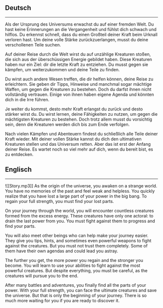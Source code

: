 ## Deutsch
---
Als der Ursprung des Universums erwachst du auf einer fremden Welt. Du hast keine Erinnerungen an die Vergangenheit und
fühlst dich schwach und hilflos. Du erkennst schnell, dass du einen Großteil deiner Kraft beim Urknall verloren hast. Um
deine volle Stärke zurückzuerlangen, musst du deine verschollenen Teile suchen.

Auf deiner Reise durch die Welt wirst du auf unzählige Kreaturen stoßen, die sich aus der überschüssigen Energie
gebildet haben. Diese Kreaturen haben nur ein Ziel: dir die letzte Kraft zu entziehen. Du musst gegen sie kämpfen, um
weiterzukommen und deine Teile zu finden.

Du wirst auch andere Wesen treffen, die dir helfen können, deine Reise zu erleichtern. Sie geben dir Tipps, Hinweise und
manchmal sogar mächtige Waffen, um gegen die Kreaturen zu bestehen. Doch du darfst ihnen nicht vollständig vertrauen.
Einige von ihnen haben eigene Agenda und könnten dich in die Irre führen.

Je weiter du kommst, desto mehr Kraft erlangst du zurück und desto stärker wirst du. Du wirst lernen, deine Fähigkeiten
zu nutzen, um gegen die mächtigsten Kreaturen zu bestehen. Doch trotz allem musst du vorsichtig sein, denn die Kreaturen
werden dich bis zum Ende verfolgen.

Nach vielen Kämpfen und Abenteuern findest du schließlich alle Teile deiner Kraft wieder. Mit deiner vollen Stärke
kannst du dich den ultimativen Kreaturen stellen und das Universum retten. Aber das ist erst der Anfang deiner Reise. Es
wartet noch so viel mehr auf dich, wenn du bereit bist, es zu entdecken.

## Englisch
---

![[Story.mp3]]
As the origin of the universe, you awaken on a strange world. You have no memories of the past and feel weak and
helpless. You quickly realize that you have lost a large part of your power in the big bang. To regain your full
strength, you must find your lost parts.

On your journey through the world, you will encounter countless creatures formed from the excess energy. These creatures
have only one actoral: to drain the last power from you. You must fight against them to progress and find your parts.

You will also meet other beings who can help make your journey easier. They give you tips, hints, and sometimes even
powerful weapons to fight against the creatures. But you must not trust them completely. Some of them have their own
agendas and could lead you astray.

The further you get, the more power you regain and the stronger you become. You will learn to use your abilities to
fight against the most powerful creatures. But despite everything, you must be careful, as the creatures will pursue you
to the end.

After many battles and adventures, you finally find all the parts of your power. With your full strength, you can face
the ultimate creatures and save the universe. But that is only the beginning of your journey. There is so much more
waiting for you if you are ready to discover it.

